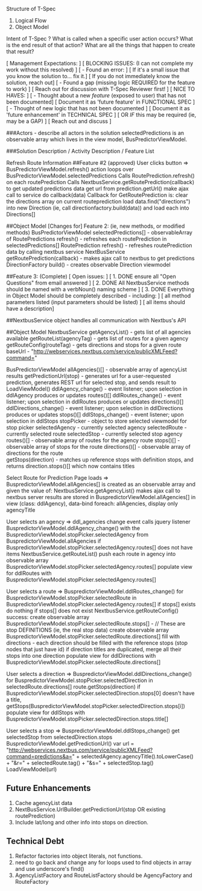 Structure of T-Spec
1. Logical Flow
2. Object Model

Intent of T-Spec
? What is called when a specific user action occurs?
        What is the end result of that action?
        What are all the things that happen to create that result?

[ Management Expectations: ]
[ BLOCKING ISSUES: (I can not complete my work without this resolved) ]
[ - Found an error: ]
[       If it's a small issue that you know the solution to... fix it.] 
[       If you do not immediately know the solution, reach out]
[ - Found a gap (missing logic REQUIRED for the feature to work) ]
[       Reach out for discussion with T-Spec Reviewer first! ]
[ NICE TO HAVES: ]
[ - Thought about a new *feature* (exposed to user) that has not been documented]
[       Document it as 'future feature' in FUNCTIONAL SPEC ]
[ - Thought of new logic that has not been documented ]
[       Document it as 'future enhancement' in TECHNICAL SPEC ]
[       OR *IF* this may be required (ie, may be a GAP) ]
[       Reach out and discuss ]


###Actors - describe all actors in the solution
selectedPredictions is an observable array which lives in the view model, BusPredictorViewModel.

###Solution Description / Activity Description / Feature List

Refresh Route Information
##Feature #2 (approved)
User clicks button =>
    BusPredictorViewModel.refresh() action loops over BusPredictorViewModel.selectedPredictions
        Calls RoutePrediction.refresh() on each routePrediction
            Calls NextbusService.getRoutePrediction(callback) to get updated predictions data
                get url from prediction.getUrl()
                make ajax call to service
                do callback(data)
            Callback for GetRoutePrediction is:
                clear the directions array on current routeprediction
                load data.find("directions") into new Direction (ie, call directionfactory.build(data)) and load each into Directions[]

##Object Model
[Changes for] Feature 2: (ie, new methods, or modified methods)
BusPredictorViewModel
    selectedPredictions[] - observableArray of RoutePredictions
    refresh() - refreshes each routePrediction in selectedPredictions[]
RoutePrediction
    refresh() - refreshes routePrediction data by calling nextbus service
NextBusService
    getRoutePrediction(callback) - makes ajax call to nextbus to get predictions
DirectionFactory
    build() - creates observable Direction viewmodel

##Feature 3: (Complete)
[ Open issues: ]
[ 1. DONE ensure all "Open Questions" from email answered ]
[ 2. DONE All NextbusService methods should be named with a verbNoun() naming scheme ]
[ 3. DONE Everything in Object Model should be completely described - including: ]
[       all method parameters listed (input parameters should be listed) ]
[       all items should have a description]

##NextbusService object
handles all communication with Nextbus's API

##Object Model
NextbusService
    getAgencyList() - gets list of all agencies available
    getRouteList(agencyTag) - gets list of routes for a given agency
    getRouteConfig(routeTag) - gets directions and stops for a given route
    baseUrl - "http://webservices.nextbus.com/service/publicXMLFeed?command="    
    
BusPredictorViewModel
    allAgencies()[] - observable array of agencyList results
    getPredictionUrl(stop) - generates url for a user-requested prediction, generates REST url for selected stop, and sends result to LoadViewModel()
    ddlAgency_change() - event listener; upon selection in ddlAgency produces or updates routes()[]
    ddlRoutes_change() - event listener; upon selection in ddlRoutes produces or updates directions()[]
    ddlDirections_change() - event listener; upon selection in ddlDirections produces or updates stops()[]
    ddlStops_change() - event listener; upon selection in ddlStops 
    stopPicker - object to store selected viewmodel for stop picker 
        selectedAgency - currently selected agency
        selectedRoute - currently selected route
        selectedStop - currently selected stop 
agency
    routes()[] - observable array of routes for the agency
route
    stops()[] - observable array of stops for the route
    directions()[] - observable array of directions for the route   
    getStops(direction) - matches up reference stops with definition stops, and returns direction.stops()[] which now contains titles 

Select Route for Prediction
Page loads =>
    BuspredictorViewModel.allAgencies[] is created as an observable array and given the value of:
        NextbusService.getAgencyList() makes ajax call to nextbus server 
            results are stored in BuspredictorViewModel.allAgencies[]
            in view (class: ddlAgency), data-bind foreach: allAgencies, display only agencyTitle

User selects an agency =>
    ddl_agencies change event calls jquery listener 
        BuspredictorViewModel.ddlAgency_change()
            with the BuspredictorViewModel.stopPicker.selectedAgency from BuspredictorViewModel.allAgencies
                if BuspredictorViewModel.stopPicker.selectedAgency.routes[] does not have items
                    NextbusService.getRouteList()
                        push each route in agency into observable array BuspredictorViewModel.stopPicker.selectedAgency.routes[]
                populate view for ddlRoutes with BuspredictorViewModel.stopPicker.selectedAgency.routes[]

User selects a route =>
    BuspredictorViewModel.ddlRoutes_change()
        for BuspredictorViewModel.stopPicker.selectedRoute in BuspredictorViewModel.stopPicker.selectedAgency.routes[]
            if stops[] exists do nothing
            if stops[] does not exist
                NextbusService.getRouteConfig()
                    success:
                        create observable array BuspredictorViewModel.stopPicker.selectedRoute.stops[] - // These are stop DEFINITIONS (ie, the real stop data)
                        create observable array BuspredictorViewModel.stopPicker.selectedRoute.directions[]
                            fill with directions -
                                each direction should be filled with the reference stops (stop nodes that just have id)
                            if direction titles are duplicated, merge all their stops into one direction
             populate view for ddlDirections with BuspredictorViewModel.stopPicker.selectedRoute.directions[]

User selects a direction =>
    BuspredictorViewModel.ddlDirections_change()
        for BuspredictorViewModel.stopPicker.selectedDirection in selectedRoute.directions[]
            route.getStops(direction) 
                if BuspredictorViewModel.stopPicker.selectedDirection.stops[0] doesn't have a title,
                    getStops(BuspredictorViewModel.stopPicker.selectedDirection.stops[i]) 
            populate view for ddlStops with BuspredictorViewModel.stopPicker.selectedDirection.stops.title[]

User selects a stop =>
    BuspredictorViewModel.ddlStops_change()
        get selectedStop from selectedDirection.stops
        BuspredictorViewModel.getPredictionUrl()
            var url = "http://webservices.nextbus.com/service/publicXMLFeed?command=predictions&a=" +
                selectedAgency.agencyTitle().toLowerCase() + "&r=" + 
                selectedRoute.tag() + "&s=" + 
                selectedStop.tag()
            LoadViewModel(url)

## Future Enhancements
1. Cache agencyList data
2. NextBusService.UrlBuilder.getPredictionUrl(stop OR existing routePrediction)
3. Include lat/long and other info into stops on direction.

## Technical Debt
1. Refactor factories into object literals, not functions.
2. need to go back and change any for loops used to find objects in array and use underscore's find()
3. AgencyListFactory and RouteListFactory should be AgencyFactory and RouteFactory